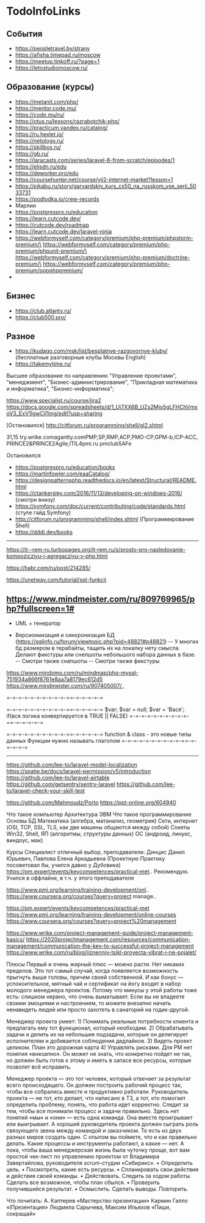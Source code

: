 # TodoInfoLinks

## События

- https://peopletravel.by/strany
- https://afisha.timepad.ru/moscow
- https://meetup.tinkoff.ru/?page=1
- https://letostudiomoscow.ru/

## Образование (курсы)

- https://metanit.com/php/
- https://mentor.code.mu/
- https://code.mu/ru/
- https://otus.ru/lessons/razrabotchik-php/
- https://practicum.yandex.ru/catalog/
- https://ru.hexlet.io/
- https://netology.ru/
- https://skillbox.ru/
- https://gb.ru/
- https://laracasts.com/series/laravel-8-from-scratch/episodes/1
- https://elisdn.ru/edu
- https://deworker.pro/edu
- https://coursehunter.net/course/yii2-internet-market?lesson=1
- https://pikabu.ru/story/garvardskiy_kurs_cs50_na_russkom_vse_serii_5033731
- https://podlodka.io/crew-records
- Марлин
- https://postgrespro.ru/education
- https://learn.cutcode.dev/
- https://cutcode.dev/roadmap
- https://learn.cutcode.dev/laravel-ninja
- https://webformyself.com/category/premium/php-premium/phpstorm-premium/\
  https://webformyself.com/category/premium/php-premium/phpunit-premium/\
  https://webformyself.com/category/premium/php-premium/doctrine-premium/\
  https://webformyself.com/category/premium/php-premium/oopphppremium/
- 

## Бизнес
- https://club.atlanty.ru/ 
- https://club500.pro/

## Разное

- https://kudago.com/msk/list/besplatnye-razgovornye-kluby/ (бесплатные разговорные клубы Москвы English)
- https://takemytime.ru/





Высшее образование по направлению "Управление проектами", "менеджмент", "Бизнес-администрирование", "Прикладная математика и информатика", "Бизнес-информатика";

https://www.specialist.ru/course/jira2
https://docs.google.com/spreadsheets/d/1_Uj7XX6B_UZs2Mjo5gLFHChVmxoV3_ExV1IgwCjI1mg/edit?usp=sharing



[Остановился]
http://citforum.ru/programming/shell/gl2.shtml

31,15 try.wrike.comagantty.comPMP,SP,RMP,ACP,PMO-CP,GPM-b,ICP-ACC, PRINCE2&PRINCE2Agile,ITIL4pmi.ru pmclubSAFe




Остановился
- https://postgrespro.ru/education/books
- https://martinfowler.com/eaaCatalog/
- https://designpatternsphp.readthedocs.io/en/latest/Structural/README.html
- https://ctankersley.com/2016/11/13/developing-on-windows-2016/ (смотри внизу)
- https://symfony.com/doc/current/contributing/code/standards.html (стуле гайд Symfony)
- http://citforum.ru/programming/shell/index.shtml (Программирование Shell)
- https://dddi.dev/books


---
https://it--rem-ru.turbopages.org/it-rem.ru/s/prosto-pro-nasledovanie-kompozicziyu-i-agregacziyu-v-php.html

https://habr.com/ru/post/214285/


https://unetway.com/tutorial/sql-funkcii

https://www.mindmeister.com/ru/809769965/php?fullscreen=1#
---


- UML + генератор

- Версиониизация и синхронизация БД (https://sqlinfo.ru/forum/viewtopic.php?pid=48821#p48821)
  -- У многих бд размером в терабайты, тащить их на локалку нету смысла. Делают фикстуры или снепшоты небольшого набора данных в базе.
  -- Смотри также снапшоты
  -- Смотри также фикстуры


https://www.mindomo.com/ru/mindmap/php-mysql-751934a866f8761e8aa7a8179ec612d5
https://www.mindmeister.com/ru/907405007/_


=-=-=-=-=-=-=-=-=-=-==-=-=-=-=-=

=-=-=-=-=-=-=-=-=-=-==-=-=-=-=-=
$var;
$var = null;
$var = 'Вася';
if(вcя логика конвертируется в TRUE || FALSE)
=-=-=-=-=-=-=-=-=-=-==-=-=-=-=-=

=-=-=-=-=-=-=-=-=-=-==-=-=-=-=-=
function & class - это новые типы данных
Функции нужно называть глаголом
=-=-=-=-=-=-=-=-=-=-==-=-=-=-=-=





-----------


https://github.com/lee-to/laravel-model-localization
https://spatie.be/docs/laravel-permission/v5/introduction
https://github.com/lee-to/laravel-airtable
https://github.com/getsentry/sentry-laravel
https://github.com/lee-to/laravel-check-your-skill-test
















https://github.com/Mahmoudz/Porto
https://ppt-online.org/604940



Что такое компьютер
Архитектура ЭВМ
Что такое программирование
Основы БД
Матеиатика (алгебра, матанализ, геометрия)
Сети, интернет (OSI, TCP, SSL, TLS, как две машины общаются между собой)
Сокеты
Win32, Shell,
ЯП (алгоритмы, структуры данных)
ОС (андроид, линукс, виндоус, мак)








Курсы Специалист отличный выбор, преподаватели: Динцис Данил Юрьевич, Павлова Елена Аркадьевна (Проектную Практику посоветовал бы, учился давно у Дубовика) https://pm.expert/events/keycompetences/practical-met.. Рекомендую. Учился в оффлайне, в т.ч. у этого преподавателя

https://www.pmi.org/learning/training-development/onl..
https://www.coursera.org/courses?query=project manage..


https://pm.expert/events/keycompetences/practical-met
https://www.pmi.org/learning/training-development/online-courses
https://www.coursera.org/courses?query=project%20management

https://www.wrike.com/project-management-guide/project-management-basics/ https://2020projectmanagement.com/resources/communication-management/communication-the-key-to-successful-project-management https://www.wrike.com/ru/blog/jiznenniy-tsikl-proyecta-vibrat-i-ne-pojalet/

Плюсы Первый и очень жирный плюс — можно расти. Нет никаких пределов. Это тот самый случай, когда появляется возможность прыгнуть выше головы, причем своей собственной. И как бонус — успокоительное, мятный чай и сертификат на йогу входят в набор молодого менеджера проектов. Потому что минусы у этой работы тоже есть: слишком нервно, что очень выматывает. Если вы не владеете своими эмоциями и настроением, то можете внезапно начать ненавидеть людей или просто захотеть в санаторий на годик-другой.

Менеджер проекта умеет: 1) Понимать реальные потребности клиента и предлагать ему тот функционал, который необходим. 2) Обрабатывать задачи и делить их на небольшие подзадачи, которые он делегирует исполнителям и добивается соблюдения дедлайнов. 3) Видеть проект целиком. План это дорожная карта 4) Управлять рисками. Для PM нет понятия «внезапно». Он может не знать, что конкретно пойдет не так, но должен быть готов к этому и иметь в запасе все ресурсы, которые позволят всё исправить.

Менеджер проекта — это тот человек, который отвечает за результат всего происходящего. Он должен построить рабочий процесс так, чтобы все собрались вместе и продуктивно работали. Руководитель проекта — не тот, кто делает, что написано в ТЗ, а тот, кто помогает определить проблему, понять, что работа идет корректно. Следит за тем, чтобы все понимали процесс и задачи правильно. Здесь нет понятий «мы» и «они» — есть одна команда. Она вместе проигрывает или выигрывает. А хороший руководитель проекта должен сыграть роль связующего звена между командой и заказчиком. То есть из двух разных миров создать один. С опытом вы поймете, что и как правильно делать. Какие процессы и инструменты работают, а какие — нет. А пока, чтобы ваша менеджерская жизнь была чуточку проще, вот вам простой чек-лист по управлению проектом от Владимира Завертайлова, руководителя scrum-студии «Сибирикс». • Определить цель. • Посмотреть, какие есть ресурсы. • Спланировать свои действия и действия своей команды. • Действовать. Следить за ходом работы. Сделать все возможное, чтобы план сбылся. • Проверить получившийся результат. • Осмыслить. Сделать выводы. Повторить.

Что почитать: А. Каптерев «Мастерство презентации» Кармин Галло «iПрезентация» Людмила Сарычева, Максим Ильяхов «Пиши, сокращай»







